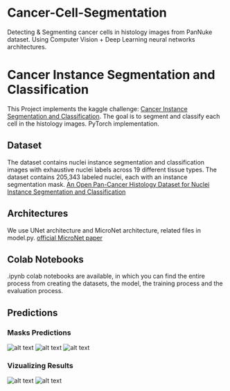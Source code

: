 # Cancer-Cell-Segmentation
Detecting &amp; Segmenting cancer cells in histology images from PanNuke dataset. Using Computer Vision + Deep Learning neural networks architectures.

# Cancer Instance Segmentation and Classification

This Project implements the kaggle challenge: [Cancer Instance Segmentation and Classification](https://www.kaggle.com/andrewmvd/cancer-inst-segmentation-and-classification). 
The goal is to segment and classify each cell in the histology images. PyTorch implementation.

## Dataset
The dataset contains nuclei instance segmentation and classification images with exhaustive nuclei labels across 19 different tissue types. The dataset contains 205,343 labeled nuclei, each with an instance segmentation mask. [An Open Pan-Cancer Histology Dataset for Nuclei Instance Segmentation and Classification](https://link.springer.com/chapter/10.1007/978-3-030-23937-4_2)

## Architectures
We use UNet architecture and MicroNet architecture, related files in model.py.  [official MicroNet paper](https://arxiv-org.ezproxy.haifa.ac.il/abs/1804.08145)

## Colab Notebooks
.ipynb colab notebooks are available, in which you can find the entire process from creating the datasets, the model, the training process and the evaluation process.

## Predictions
### Masks Predictions
![alt text](https://i.ibb.co/xhCYj3z/vis-masks.png)
![alt text](https://i.ibb.co/wYkxpk6/vis-masks-2.png)
![alt text](https://i.ibb.co/tBcc8Y9/vis-masks-3.png)
### Vizualizing Results
![alt text](https://i.ibb.co/SNff1XK/vis-color.png)
![alt text](https://i.ibb.co/znjcMfQ/vis-color-2.png)
